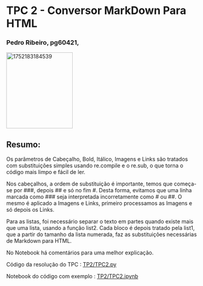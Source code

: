 # TPC 2 - Conversor MarkDown Para HTML

### Pedro Ribeiro, pg60421, 

<img width="175" height="200" alt="1752183184539" src="https://github.com/user-attachments/assets/c0382365-4f1f-48fb-9f94-c1e56fafa0c3" />

## Resumo:

Os parâmetros de Cabeçalho, Bold, Itálico, Imagens e Links são tratados com substituições simples usando re.compile e o re.sub, o que torna o código mais limpo e fácil de ler.

Nos cabeçalhos, a ordem de substituição é importante, temos que começa-se por ###, depois ## e só no fim #. Desta forma, evitamos que uma linha marcada como ### seja interpretada incorretamente como # ou ##. O mesmo é aplicado a Imagens e Links, primeiro processamos as Imagens e só depois os Links.

Para as listas, foi necessário separar o texto em partes quando existe mais que uma lista, usando a função list2. Cada bloco é depois tratado pela list1, que a partir do tamanho da lista numerada, faz as substituições necessárias de Markdown para HTML.

No Notebook há comentários para uma melhor explicação.

Código da resolução do TPC : [TP2/TPC2.py](https://github.com/T0unny/PLC2025/blob/main/TP2/TPC2.py)

Notebook do código com exemplo : [TP2/TPC2.ipynb](https://github.com/T0unny/PLC2025/blob/main/TP2/TPC2.ipynb) 
